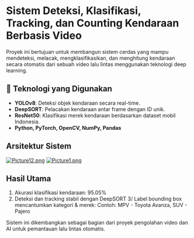 # Sistem Deteksi, Klasifikasi, Tracking, dan Counting Kendaraan Berbasis Video

Proyek ini bertujuan untuk membangun sistem cerdas yang mampu mendeteksi, melacak, mengklasifikasikan, dan menghitung kendaraan secara otomatis dari sebuah video lalu lintas menggunakan teknologi deep learning.

## 🔧 Teknologi yang Digunakan

- **YOLOv8**: Deteksi objek kendaraan secara real-time.
- **DeepSORT**: Pelacakan kendaraan antar frame dengan ID unik.
- **ResNet50**: Klasifikasi merek kendaraan berdasarkan dataset mobil Indonesia.
- **Python, PyTorch, OpenCV, NumPy, Pandas**

##  Arsitektur Sistem
[![Picture12.png](https://i.postimg.cc/nhVpd10X/Picture12.png)](https://postimg.cc/kBH0GWrC)
[![Picture1.png](https://i.postimg.cc/gkWYhphq/Picture1.png)](https://postimg.cc/Z0wtk1VC)


## Hasil Utama
1. Akurasi klasifikasi kendaraan: 95.05%
2. Deteksi dan tracking stabil dengan DeepSORT
3/ Label bounding box mencantumkan kategori & merek: Contoh: MPV - Toyota Avanza, SUV - Pajero


Sistem ini dikembangkan sebagai bagian dari proyek pengolahan video dan AI untuk pemantauan lalu lintas otomatis.
